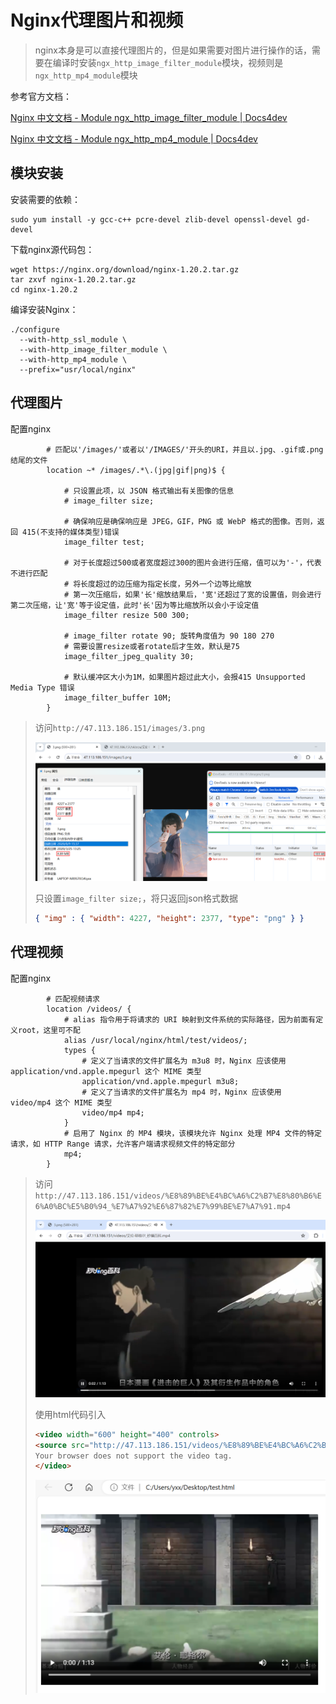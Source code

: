 # Nginx代理图片和视频

> nginx本身是可以直接代理图片的，但是如果需要对图片进行操作的话，需要在编译时安装`ngx_http_image_filter_module`模块，视频则是`ngx_http_mp4_module`模块

参考官方文档：

[Nginx 中文文档 - Module ngx_http_image_filter_module | Docs4dev](https://www.docs4dev.com/docs/zh/nginx/current/reference/http-ngx_http_image_filter_module.html)

[Nginx 中文文档 - Module ngx_http_mp4_module | Docs4dev](https://www.docs4dev.com/docs/zh/nginx/current/reference/http-ngx_http_mp4_module.html)

## 模块安装

安装需要的依赖：

```
sudo yum install -y gcc-c++ pcre-devel zlib-devel openssl-devel gd-devel
```

下载nginx源代码包：

```
wget https://nginx.org/download/nginx-1.20.2.tar.gz
tar zxvf nginx-1.20.2.tar.gz
cd nginx-1.20.2
```

编译安装Nginx：

```
./configure
  --with-http_ssl_module \
  --with-http_image_filter_module \
  --with-http_mp4_module \
  --prefix="usr/local/nginx"
```

## 代理图片

配置nginx

```nginx
		# 匹配以'/images/'或者以'/IMAGES/'开头的URI，并且以.jpg、.gif或.png结尾的文件
		location ~* /images/.*\.(jpg|gif|png)$ {

			# 只设置此项，以 JSON 格式输出有关图像的信息
			# image_filter size;

			# 确保响应是确保响应是 JPEG，GIF，PNG 或 WebP 格式的图像。否则，返回 415(不支持的媒体类型)错误
			image_filter test;

			# 对于长度超过500或者宽度超过300的图片会进行压缩，值可以为'-'，代表不进行匹配
			# 将长度超过的边压缩为指定长度，另外一个边等比缩放
			# 第一次压缩后，如果'长'缩放结果后，'宽'还超过了宽的设置值，则会进行第二次压缩，让'宽'等于设定值，此时'长'因为等比缩放所以会小于设定值
			image_filter resize 500 300;

			# image_filter rotate 90; 旋转角度值为 90 180 270
			# 需要设置resize或者rotate后才生效，默认是75
			image_filter_jpeg_quality 30;

			# 默认缓冲区大小为1M，如果图片超过此大小，会报415 Unsupported Media Type 错误
			image_filter_buffer 10M;
		}
```

> 访问`http://47.113.186.151/images/3.png`
>
> <img src="img/3.Nginx代理图片和视频/image-20240504224808586.png" alt="image-20240504224808586" style="zoom:67%;" />
>
> 只设置`image_filter size;`，将只返回json格式数据
>
> ```json
> { "img" : { "width": 4227, "height": 2377, "type": "png" } }
> ```

## 代理视频

配置nginx

```nginx
		# 匹配视频请求
		location /videos/ {
			# alias 指令用于将请求的 URI 映射到文件系统的实际路径，因为前面有定义root，这里可不配
			alias /usr/local/nginx/html/test/videos/;
			types {
				# 定义了当请求的文件扩展名为 m3u8 时，Nginx 应该使用 application/vnd.apple.mpegurl 这个 MIME 类型
				application/vnd.apple.mpegurl m3u8;
				# 定义了当请求的文件扩展名为 mp4 时，Nginx 应该使用 video/mp4 这个 MIME 类型
				video/mp4 mp4;
			}
			# 启用了 Nginx 的 MP4 模块，该模块允许 Nginx 处理 MP4 文件的特定请求，如 HTTP Range 请求，允许客户端请求视频文件的特定部分
			mp4;
		}
```

> 访问`http://47.113.186.151/videos/%E8%89%BE%E4%BC%A6%C2%B7%E8%80%B6%E6%A0%BC%E5%B0%94_%E7%A7%92%E6%87%82%E7%99%BE%E7%A7%91.mp4`
>
> <img src="img/3.Nginx代理图片和视频/image-20240504224926196.png" alt="image-20240504224926196" style="zoom:67%;" />
>
> 使用html代码引入
>
> ```html
> <video width="600" height="400" controls>
> <source src="http://47.113.186.151/videos/%E8%89%BE%E4%BC%A6%C2%B7%E8%80%B6%E6%A0%BC%E5%B0%94_%E7%A7%92%E6%87%82%E7%99%BE%E7%A7%91.mp4" type="video/mp4">
> Your browser does not support the video tag.
> </video>
> ```
>
> <img src="img/3.Nginx代理图片和视频/image-20240504225045621.png" alt="image-20240504225045621" style="zoom:67%;" />
